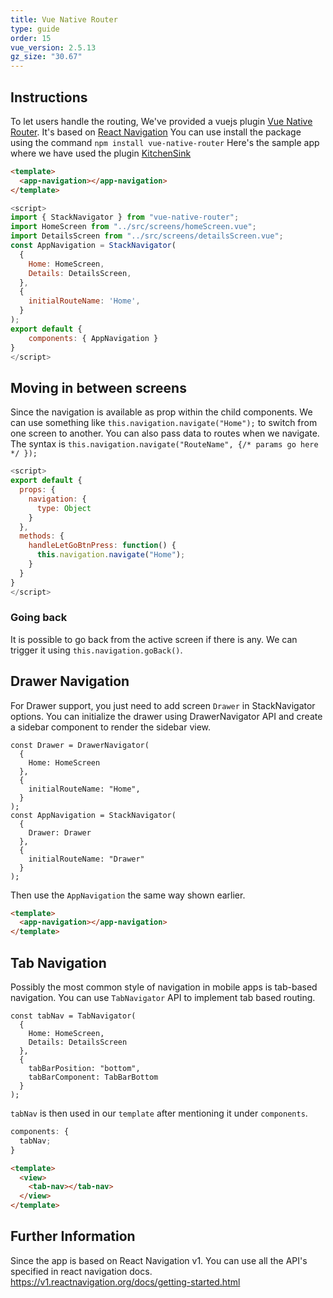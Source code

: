 ```yaml
---
title: Vue Native Router
type: guide
order: 15
vue_version: 2.5.13
gz_size: "30.67"
---
```


## Instructions

To let users handle the routing, We've provided a vuejs plugin [Vue Native Router](https://github.com/GeekyAnts/vue-native-router). It's based on [React Navigation](https://reactnavigation.org/)
You can use install the package using the command `npm install vue-native-router`
Here's the sample app where we have used the plugin [KitchenSink](https://github.com/GeekyAnts/KitchenSink-Vue-Native)

```html
<template>
  <app-navigation></app-navigation>
</template>
```

```js
<script>
import { StackNavigator } from "vue-native-router";
import HomeScreen from "../src/screens/homeScreen.vue";
import DetailsScreen from "../src/screens/detailsScreen.vue";
const AppNavigation = StackNavigator(
  {
    Home: HomeScreen,
    Details: DetailsScreen,
  },
  {
    initialRouteName: 'Home',
  }
);
export default {
    components: { AppNavigation }
}
</script>
```

## Moving in between screens

Since the navigation is available as prop within the child components. We can use something like `this.navigation.navigate("Home");` to switch from one screen to another.
You can also pass data to routes when we navigate. The syntax is `this.navigation.navigate("RouteName", {/* params go here */ });`

```js
<script>
export default {
  props: {
    navigation: {
      type: Object
    }
  },
  methods: {
    handleLetGoBtnPress: function() {
      this.navigation.navigate("Home");
    }
  }
}
</script>
```

### Going back

It is possible to go back from the active screen if there is any. We can trigger it using `this.navigation.goBack()`.

## Drawer Navigation

For Drawer support, you just need to add screen `Drawer` in StackNavigator options.
You can initialize the drawer using DrawerNavigator API and create a sidebar component to render the sidebar view.

```
const Drawer = DrawerNavigator(
  {
    Home: HomeScreen
  },
  {
    initialRouteName: "Home",
  }
);
const AppNavigation = StackNavigator(
  {
    Drawer: Drawer
  },
  {
    initialRouteName: "Drawer"
  }
);
```

Then use the `AppNavigation` the same way shown earlier.

```html
<template>
  <app-navigation></app-navigation>
</template>
```

## Tab Navigation

Possibly the most common style of navigation in mobile apps is tab-based navigation.
You can use `TabNavigator` API to implement tab based routing.

```
const tabNav = TabNavigator(
  {
    Home: HomeScreen,
    Details: DetailsScreen
  },
  {
    tabBarPosition: "bottom",
    tabBarComponent: TabBarBottom
  }
);
```

`tabNav` is then used in our `template` after mentioning it under `components`.

```js
components: {
  tabNav;
}
```

```html
<template>
  <view>
    <tab-nav></tab-nav>
  </view>
</template>
```

## Further Information

Since the app is based on React Navigation v1. You can use all the API's specified in react navigation docs. https://v1.reactnavigation.org/docs/getting-started.html
